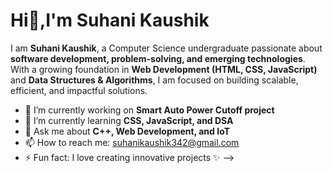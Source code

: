 # Hi👋,I'm Suhani Kaushik
I am **Suhani Kaushik**, a Computer Science undergraduate passionate about **software development, problem-solving, and emerging technologies**.  
With a growing foundation in **Web Development (HTML, CSS, JavaScript)** and **Data Structures & Algorithms**, I am focused on building scalable, efficient, and impactful solutions.  


- 🔭 I’m currently working on **Smart Auto Power Cutoff project**  
- 🌱 I’m currently learning **CSS, JavaScript, and DSA**
- 💬 Ask me about **C++, Web Development, and IoT**
- 📫 How to reach me: suhanikaushik342@gmail.com
- ⚡ Fun fact:  I love creating innovative projects ✨
-->
